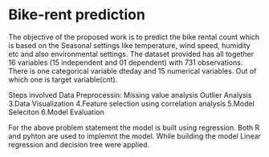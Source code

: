 # Bike-rent prediction
The objective of the proposed work is to predict the bike rental count which is based on the
Seasonal settings like temperature, wind speed, humidity etc and also environmental settings.
The dataset provided has all together 16 variables (15 independent and 01 dependent) with 731 observations.
There is one categorical variable dteday and 15 numerical variables. Out of which one is target variable(cnt).

Steps involved 
Data Preprocessin: Missing value analysis
Outlier Analysis
3.Data Visualization
4.Feature selection using correlation analysis
5.Model Seleciton
6.Model Evaluation

For the above problem statement the model is built using regression. Both R and pyhton are used to implemnt the model.
While building the model Linear regression and decision tree were applied. 
